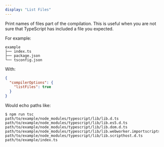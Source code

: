 ```yaml
---
display: "List Files"
---
```


Print names of files part of the compilation. This is useful when you are not sure that TypeScript has 
included a file you expected. 

For example:

```
example
├── index.ts
├── package.json
└── tsconfig.json
```

With:

```json
{
  "compilerOptions": {
    "listFiles": true
  }
}
```

Would echo paths like:

```
$ npm run tsc
path/to/example/node_modules/typescript/lib/lib.d.ts
path/to/example/node_modules/typescript/lib/lib.es5.d.ts
path/to/example/node_modules/typescript/lib/lib.dom.d.ts
path/to/example/node_modules/typescript/lib/lib.webworker.importscripts.d.ts
path/to/example/node_modules/typescript/lib/lib.scripthost.d.ts
path/to/example/index.ts
```

